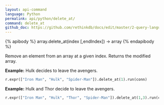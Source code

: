 ```yaml
---
layout: api-command 
language: Python
permalink: api/python/delete_at/
command: delete_at
github_doc: https://github.com/rethinkdb/docs/edit/master/2-query-language/api/python/document-manipulation/delete_at.md
---
```


{% apibody %}
array.delete_at(index [,endIndex]) &rarr; array
{% endapibody %}

Remove an element from an array at a given index. Returns the modified array.

__Example:__ Hulk decides to leave the avengers.

```py
r.expr(["Iron Man", "Hulk", "Spider-Man"]).delete_at(1).run(conn)
```

__Example:__ Hulk and Thor decide to leave the avengers.

```py
r.expr(["Iron Man", "Hulk", "Thor", "Spider-Man"]).delete_at(1,3).run(conn)
```

